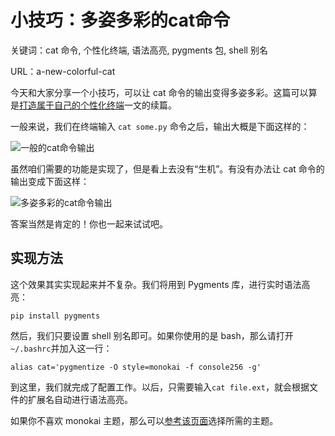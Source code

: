 # 小技巧：多姿多彩的cat命令

关键词：cat 命令, 个性化终端, 语法高亮, pygments 包, shell 别名

URL：a-new-colorful-cat

今天和大家分享一个小技巧，可以让 cat 命令的输出变得多姿多彩。这篇可以算是[打造属于自己的个性化终端](http://codingpy.com/article/customize-your-terminal/)一文的续篇。

一般来说，我们在终端输入 ``cat some.py`` 命令之后，输出大概是下面这样的：

![一般的cat命令输出](http://ww4.sinaimg.cn/mw690/006faQNTgw1f5a2lzkosrj31900poqaf.jpg)

虽然咱们需要的功能是实现了，但是看上去没有“生机”。有没有办法让 cat 命令的输出变成下面这样：

![多姿多彩的cat命令输出](http://ww3.sinaimg.cn/mw690/006faQNTgw1f5a2m0cz0wj31bg0qgtew.jpg)

答案当然是肯定的！你也一起来试试吧。

## 实现方法

这个效果其实实现起来并不复杂。我们将用到 Pygments 库，进行实时语法高亮：

``pip install pygments``

然后，我们只要设置 shell 别名即可。如果你使用的是 bash，那么请打开 ``~/.bashrc``并加入这一行：

``alias cat='pygmentize -O style=monokai -f console256 -g'``

到这里，我们就完成了配置工作。以后，只需要输入``cat file.ext``，就会根据文件的扩展名自动进行语法高亮。

如果你不喜欢 monokai 主题，那么可以[参考该页面](http://pygments.org/demo/5387188/)选择所需的主题。


